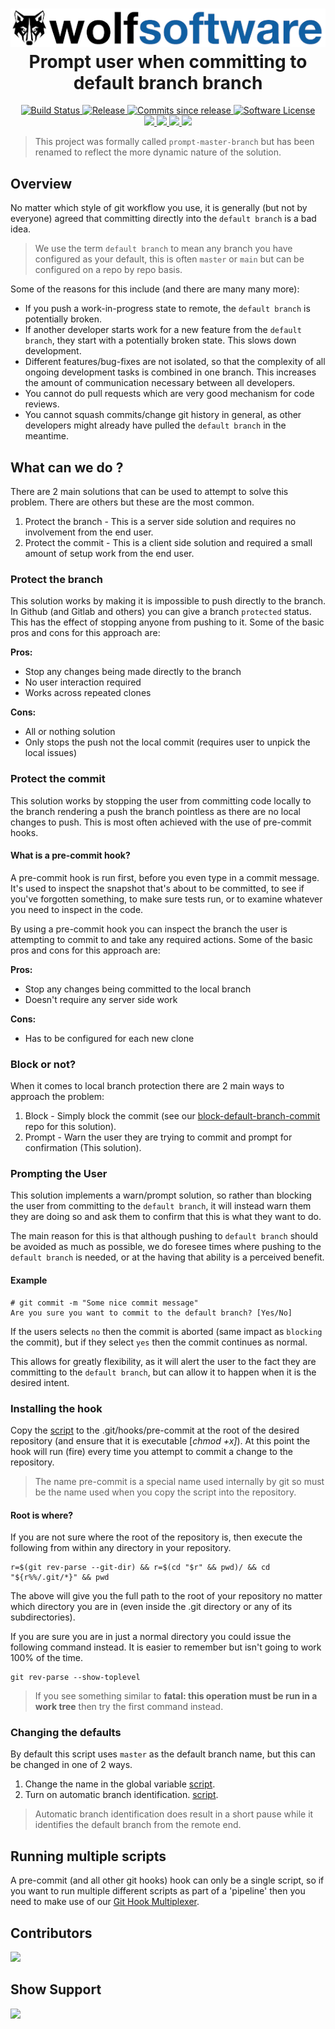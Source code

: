 <h1 align="center">
	<a href="https://github.com/WolfSoftware">
		<img src="https://raw.githubusercontent.com/WolfSoftware/branding/master/images/general/banners/64/black-and-white.png" alt="Wolf Software Logo" />
	</a>
	<br>
	Prompt user when committing to default branch branch
</h1>

<p align="center">
	<a href="https://travis-ci.com/GitToolbox/prompt-default-branch-commit">
		<img src="https://img.shields.io/travis/com/GitToolbox/prompt-default-branch-commit/master?style=for-the-badge&logo=travis" alt="Build Status">
	</a>
	<a href="https://github.com/GitToolbox/prompt-default-branch-commit/releases/latest">
		<img src="https://img.shields.io/github/v/release/GitToolbox/prompt-default-branch-commit?color=blue&style=for-the-badge&logo=github&logoColor=white&label=Latest%20Release" alt="Release">
	</a>
	<a href="https://github.com/GitToolbox/prompt-default-branch-commit/releases/latest">
		<img src="https://img.shields.io/github/commits-since/GitToolbox/prompt-default-branch-commit/latest.svg?color=blue&style=for-the-badge&logo=github&logoColor=white" alt="Commits since release">
	</a>
	<a href="LICENSE.md">
		<img src="https://img.shields.io/badge/license-MIT-blue?style=for-the-badge&logo=read-the-docs&logoColor=white" alt="Software License">
	</a>
	<br>
	<a href=".github/CODE_OF_CONDUCT.md">
		<img src="https://img.shields.io/badge/Code%20of%20Conduct-blue?style=for-the-badge&logo=read-the-docs&logoColor=white" />
	</a>
	<a href=".github/CONTRIBUTING.md">
		<img src="https://img.shields.io/badge/Contributing-blue?style=for-the-badge&logo=read-the-docs&logoColor=white" />
	</a>
	<a href=".github/SECURITY.md">
		<img src="https://img.shields.io/badge/Report%20Security%20Concern-blue?style=for-the-badge&logo=read-the-docs&logoColor=white" />
	</a>
	<a href=".github/SUPPORT.md">
		<img src="https://img.shields.io/badge/Get%20Support-blue?style=for-the-badge&logo=read-the-docs&logoColor=white" />
	</a>
</p>

> This project was formally called `prompt-master-branch` but has been renamed to reflect the more dynamic nature of the solution.

## Overview

No matter which style of git workflow you use, it is generally (but not by everyone) agreed that committing directly into the `default branch` is a bad idea.

> We use the term `default branch` to mean any branch you have configured as your default, this is often `master` or `main` but can be configured on a repo by repo basis. 

Some of the reasons for this include (and there are many many more):

* If you push a work-in-progress state to remote, the `default branch` is potentially broken.
* If another developer starts work for a new feature from the `default branch`, they start with a potentially broken state. This slows down development.
* Different features/bug-fixes are not isolated, so that the complexity of all ongoing development tasks is combined in one branch. This increases the amount of communication necessary between all developers.
* You cannot do pull requests which are very good mechanism for code reviews.
* You cannot squash commits/change git history in general, as other developers might already have pulled the `default branch` in the meantime.

## What can we do ?

There are 2 main solutions that can be used to attempt to solve this problem. There are others but these are the most common.

1. Protect the branch - This is a server side solution and requires no involvement from the end user.
2. Protect the commit - This is a client side solution and required a small amount of setup work from the end user.

### Protect the branch

This solution works by making it is impossible to push directly to the branch. In Github (and Gitlab and others) you can give a branch `protected` status. This has the effect of stopping anyone from pushing to it. Some of the basic pros and cons for this approach are:

**Pros:**

* Stop any changes being made directly to the branch
* No user interaction required
* Works across repeated clones

**Cons:**

* All or nothing solution
* Only stops the push not the local commit (requires user to unpick the local issues)

### Protect the commit

This solution works by stopping the user from committing code locally to the branch rendering a push the branch pointless as there are no local changes to push. This is most often achieved with the use of pre-commit hooks.

#### What is a pre-commit hook?

A pre-commit hook is run first, before you even type in a commit message. It's used to inspect the snapshot that's about to be committed, to see if you've forgotten something, to make sure tests run, or to examine whatever you need to inspect in the code.

By using a pre-commit hook you can inspect the branch the user is attempting to commit to and take any required actions. Some of the basic pros and cons for this approach are:

**Pros:**

* Stop any changes being committed to the local branch
* Doesn't require any server side work

**Cons:**

* Has to be configured for each new clone

### Block or not?

When it comes to local branch protection there are 2 main ways to approach the problem:

1. Block - Simply block the commit (see our [block-default-branch-commit](https://github.com/GitToolbox/block-default-branch-commit) repo for this solution).
2. Prompt - Warn the user they are trying to commit and prompt for confirmation (This solution).

### Prompting the User

This solution implements a warn/prompt solution, so rather than blocking the user from committing to the `default branch`, it will instead warn them they are doing so and ask them to confirm that this is what they want to do.

The main reason for this is that although pushing to `default branch` should be avoided as much as possible, we do foresee times where pushing to the `default branch` is needed, or at the having that ability is a perceived benefit.

#### Example

```shell
# git commit -m "Some nice commit message"
Are you sure you want to commit to the default branch? [Yes/No]
```

If the users selects `no` then the commit is aborted (same impact as `blocking` the commit), but if they select `yes` then the commit continues as normal. 

This allows for greatly flexibility, as it will alert the user to the fact they are committing to the `default branch`, but can allow it to happen when it is the desired intent.

### Installing the hook

Copy the [script](src/prompt-default-branch-commit) to the .git/hooks/pre-commit at the root of the desired repository (and ensure that it is executable [*chmod +x]*). At this point the hook will run (fire) every time you attempt to commit a change to the repository.

> The name pre-commit is a special name used internally by git so must be the name used when you copy the script into the repository.

#### Root is where?

If you are not sure where the root of the repository is, then execute the following from within any directory in your repository.

```shell
r=$(git rev-parse --git-dir) && r=$(cd "$r" && pwd)/ && cd "${r%%/.git/*}" && pwd
```

The above will give you the full path to the root of your repository no matter which directory you are in (even inside the .git directory or any of its subdirectories).

If you are sure you are in just a normal directory you could issue the following command instead. It is easier to remember but isn't going to work 100% of the time.

```shell
git rev-parse --show-toplevel
```

> If you see something similar to **fatal: this operation must be run in a work tree** then try the first command instead.

### Changing the defaults

By default this script uses `master` as the default branch name, but this can be changed in one of 2 ways.

1. Change the name in the global variable [script](https://github.com/GitToolbox/block-default-branch-commit/blob/master/src/block-default-branch-commit#L15).
2. Turn on automatic branch identification. [script](https://github.com/GitToolbox/block-default-branch-commit/blob/master/src/block-default-branch-commit#L10).

> Automatic branch identification does result in a short pause while it identifies the default branch from the remote end.


## Running multiple scripts

A pre-commit (and all other git hooks) hook can only be a single script, so if you want to run multiple different scripts as part of a 'pipeline' then you need to make use of our [Git Hook Multiplexer](https://github.com/GitToolbox/git-hook-multiplexer).

## Contributors

<p>
	<a href="https://github.com/TGWolf">
		<img src="https://img.shields.io/badge/Wolf-black?style=for-the-badge" />
	</a>
</p>

## Show Support

<p>
	<a href="https://ko-fi.com/wolfsoftware">
		<img src="https://img.shields.io/badge/Ko%20Fi-blue?style=for-the-badge&logo=ko-fi&logoColor=white" />
	</a>
</p>

